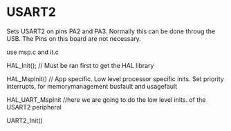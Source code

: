 # USART2
Sets USART2  on pins PA2 and PA3. Normally this can be done throug the USB. The Pins on this board are not necessary.


use msp.c and it.c



HAL_Init(); // Must be ran first to get the HAL library



HAL_MspInit() // App specific. Low level processor specific inits.
Set priority interrupts, for memorymanagement busfault and usagefault


HAL_UART_MspInit 	 //here we are going to do the low level inits. of the USART2 peripheral


UART2_Init()
